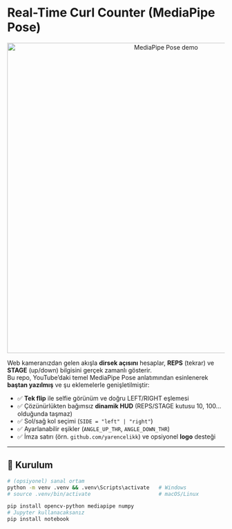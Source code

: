 # Real-Time Curl Counter (MediaPipe Pose)

<p align="center">
  <img src="assets/mediapipe_pose_demo.png" alt="MediaPipe Pose demo" width="720">
</p>

Web kameranızdan gelen akışla **dirsek açısını** hesaplar, **REPS** (tekrar) ve **STAGE** (up/down) bilgisini gerçek zamanlı gösterir.  
Bu repo, YouTube’daki temel MediaPipe Pose anlatımından esinlenerek **baştan yazılmış** ve şu eklemelerle genişletilmiştir:

- ✅ **Tek flip** ile selfie görünüm ve doğru LEFT/RIGHT eşlemesi  
- ✅ Çözünürlükten bağımsız **dinamik HUD** (REPS/STAGE kutusu 10, 100… olduğunda taşmaz)  
- ✅ Sol/sağ kol seçimi (`SIDE = "left" | "right"`)  
- ✅ Ayarlanabilir eşikler (`ANGLE_UP_THR`, `ANGLE_DOWN_THR`)  
- ✅ İmza satırı (örn. `github.com/yarencelikk`) ve opsiyonel **logo** desteği

---

## 🚀 Kurulum

```bash
# (opsiyonel) sanal ortam
python -m venv .venv && .venv\Scripts\activate   # Windows
# source .venv/bin/activate                      # macOS/Linux

pip install opencv-python mediapipe numpy
# Jupyter kullanacaksanız
pip install notebook

